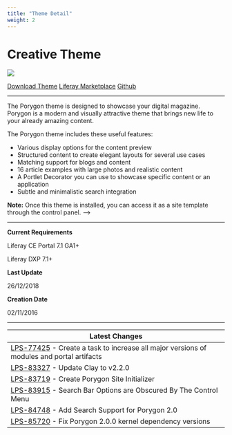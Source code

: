 ```yaml
---
title: "Theme Detail"
weight: 2
---
```

# Creative Theme

![](/images/themes/porygon.jpg)
<div class="d-flex flex-column flex-xl-row justify-content-between mb-5">
    <a href="#" class="btn btn-lg btn-primary order-xl-1">Download Theme</a>
    <a href="#" class="btn btn-lg btn-light my-3 my-xl-0">Liferay Marketplace</a>
    <a href="#" class="btn btn-lg btn-light ml-xl-3 mr-xl-auto">Github</a>
</div>

<hr class="my-5" />

The Porygon theme is designed to showcase your digital magazine. Porygon is a modern and visually attractive theme that brings new life to your already amazing content.

The Porygon theme includes these useful features:
- Various display options for the content preview
- Structured content to create elegant layouts for several use cases
- Matching support for blogs and content
- 16 article examples with large photos and realistic content
- A Portlet Decorator you can use to showcase specific content or an application
- Subtle and minimalistic search integration

**Note:** Once this theme is installed, you can access it as a site template through the control panel. -->

<hr class="my-5" />

**Current Requirements**

Liferay CE Portal 7.1 GA1+

Liferay DXP 7.1+

<div class="my-5"></div>

**Last Update**

26/12/2018

<div class="my-5"></div>

**Creation Date**

02/11/2016

<hr class="my-5" />

| Latest Changes |
| --- |
| [LPS-77425](#) - Create a task to increase all major versions of modules and portal artifacts |
| [LPS-83327](#) - Update Clay to v2.2.0 |
| [LPS-83719](#) - Create Porygon Site Initializer |
| [LPS-83915](#) - Search Bar Options are Obscured By The Control Menu |
| [LPS-84748](#) - Add Search Support for Porygon 2.0 |
| [LPS-85720](#) - Fix Porygon 2.0.0 kernel dependency versions |